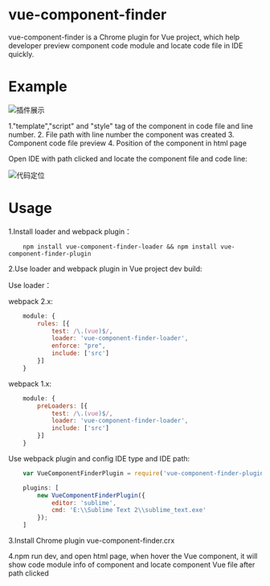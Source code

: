 # vue-component-finder
vue-component-finder is a Chrome plugin for Vue project, which help developer preview component code module and locate code file in IDE quickly.

# Example
![插件展示][1]

1."template","script" and "style" tag of the component in code file and line number.
2. File path with line number the component was created
3. Component code file preview
4. Position of the component in html page

Open IDE with path clicked and locate the component file and code line:

![代码定位][2]

# Usage

1.Install loader and webpack plugin：
```
    npm install vue-component-finder-loader && npm install vue-component-finder-plugin
```
2.Use loader and webpack plugin in Vue project dev build:

Use loader：

webpack 2.x:
``` js
    module: {
        rules: [{
            test: /\.(vue)$/,
            loader: 'vue-component-finder-loader',
            enforce: "pre",
            include: ['src']
        }]
    }
```
webpack 1.x:
``` js
    module: {
        preLoaders: [{
            test: /\.(vue)$/,
            loader: 'vue-component-finder-loader',
            include: ['src']
        }]
    }
```
Use webpack plugin and config IDE type and IDE path:
``` js
    var VueComponentFinderPlugin = require('vue-component-finder-plugin');

    plugins: [
        new VueComponentFinderPlugin({
            editor: 'sublime',
            cmd: 'E:\\Sublime Text 2\\sublime_text.exe'
        });
    ]
```

3.Install Chrome plugin vue-component-finder.crx

4.npm run dev, and open html page, when hover the Vue component, it will show code module info of component and locate component Vue file after path clicked



  [1]: http://p.qpic.cn/pic_wework/3832524150/beb84ab606969bfaf48d8997b870cfa549817938e8657f98/0
  [2]: http://p.qpic.cn/pic_wework/3832524150/b3b547bb07efdf6682e4d13f9bdd5c939537ac9915842d7d/0
